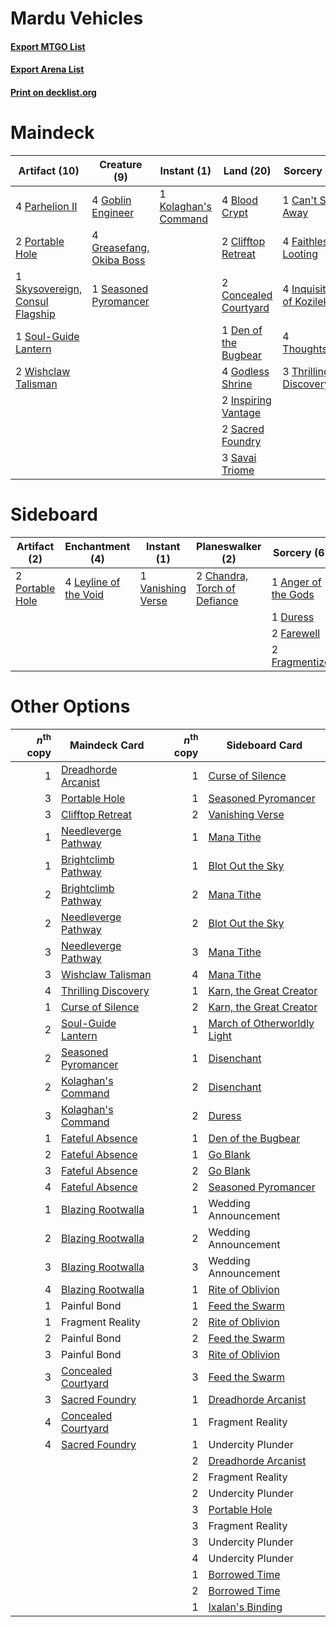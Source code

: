 # Mardu Vehicles

#### [Export MTGO List](../collection/Mardu%20Vehicles/Mardu%20Vehicles.txt)
#### [Export Arena List](../collection/Mardu%20Vehicles/Mardu%20Vehicles_arena.txt)
#### [Print on decklist.org](http://decklist.org/?deckmain=4%09Blightstep%20Pathway%0A4%09Blood%20Crypt%0A1%09Can't%20Stay%20Away%0A2%09Clifftop%20Retreat%0A2%09Concealed%20Courtyard%0A1%09Den%20of%20the%20Bugbear%0A4%09Faithless%20Looting%0A4%09Goblin%20Engineer%0A4%09Godless%20Shrine%0A4%09Greasefang,%20Okiba%20Boss%0A4%09Inquisition%20of%20Kozilek%0A2%09Inspiring%20Vantage%0A1%09Kolaghan's%20Command%0A4%09Parhelion%20II%0A2%09Portable%20Hole%0A2%09Sacred%20Foundry%0A3%09Savai%20Triome%0A1%09Seasoned%20Pyromancer%0A1%09Skysovereign,%20Consul%20Flagship%0A1%09Soul-Guide%20Lantern%0A4%09Thoughtseize%0A3%09Thrilling%20Discovery%0A2%09Wishclaw%20Talisman&deckside=1%09Anger%20of%20the%20Gods%0A2%09Chandra,%20Torch%20of%20Defiance%0A1%09Duress%0A2%09Farewell%0A2%09Fragmentize%0A4%09Leyline%20of%20the%20Void%0A2%09Portable%20Hole%0A1%09Vanishing%20Verse)
# Maindeck

|                                              Artifact (10)                                               |                                           Creature (9)                                            |                                          Instant (1)                                          |                                           Land (20)                                            |                                           Sorcery (16)                                            |    Unknown (4)     |
|----------------------------------------------------------------------------------------------------------|---------------------------------------------------------------------------------------------------|-----------------------------------------------------------------------------------------------|------------------------------------------------------------------------------------------------|---------------------------------------------------------------------------------------------------|--------------------|
|4 [Parhelion II](http://gatherer.wizards.com/Pages/Card/Details.aspx?multiverseid=460951)                 |4 [Goblin Engineer](http://gatherer.wizards.com/Pages/Card/Details.aspx?multiverseid=464077)       |1 [Kolaghan's Command](http://gatherer.wizards.com/Pages/Card/Details.aspx?multiverseid=394613)|4 [Blood Crypt](http://gatherer.wizards.com/Pages/Card/Details.aspx?multiverseid=97102)         |1 [Can't Stay Away](http://gatherer.wizards.com/Pages/Card/Details.aspx?multiverseid=535005)       |4 Blightstep Pathway|
|2 [Portable Hole](http://gatherer.wizards.com/Pages/Card/Details.aspx?multiverseid=527320)                |4 [Greasefang, Okiba Boss](http://gatherer.wizards.com/Pages/Card/Details.aspx?multiverseid=548531)|                                                                                               |2 [Clifftop Retreat](http://gatherer.wizards.com/Pages/Card/Details.aspx?multiverseid=443127)   |4 [Faithless Looting](http://gatherer.wizards.com/Pages/Card/Details.aspx?multiverseid=389512)     |                    |
|1 [Skysovereign, Consul Flagship](http://gatherer.wizards.com/Pages/Card/Details.aspx?multiverseid=417807)|1 [Seasoned Pyromancer](http://gatherer.wizards.com/Pages/Card/Details.aspx?multiverseid=464094)   |                                                                                               |2 [Concealed Courtyard](http://gatherer.wizards.com/Pages/Card/Details.aspx?multiverseid=417818)|4 [Inquisition of Kozilek](http://gatherer.wizards.com/Pages/Card/Details.aspx?multiverseid=416897)|                    |
|1 [Soul-Guide Lantern](http://gatherer.wizards.com/Pages/Card/Details.aspx?multiverseid=476488)           |                                                                                                   |                                                                                               |1 [Den of the Bugbear](http://gatherer.wizards.com/Pages/Card/Details.aspx?multiverseid=527541) |4 [Thoughtseize](http://gatherer.wizards.com/Pages/Card/Details.aspx?multiverseid=438676)          |                    |
|2 [Wishclaw Talisman](http://gatherer.wizards.com/Pages/Card/Details.aspx?multiverseid=473072)            |                                                                                                   |                                                                                               |4 [Godless Shrine](http://gatherer.wizards.com/Pages/Card/Details.aspx?multiverseid=405099)     |3 [Thrilling Discovery](http://gatherer.wizards.com/Pages/Card/Details.aspx?multiverseid=513735)   |                    |
|                                                                                                          |                                                                                                   |                                                                                               |2 [Inspiring Vantage](http://gatherer.wizards.com/Pages/Card/Details.aspx?multiverseid=417819)  |                                                                                                   |                    |
|                                                                                                          |                                                                                                   |                                                                                               |2 [Sacred Foundry](http://gatherer.wizards.com/Pages/Card/Details.aspx?multiverseid=405106)     |                                                                                                   |                    |
|                                                                                                          |                                                                                                   |                                                                                               |3 [Savai Triome](http://gatherer.wizards.com/Pages/Card/Details.aspx?multiverseid=479773)       |                                                                                                   |                    |


# Sideboard

|                                       Artifact (2)                                       |                                        Enchantment (4)                                         |                                        Instant (1)                                         |                                           Planeswalker (2)                                            |                                         Sorcery (6)                                          |
|------------------------------------------------------------------------------------------|------------------------------------------------------------------------------------------------|--------------------------------------------------------------------------------------------|-------------------------------------------------------------------------------------------------------|----------------------------------------------------------------------------------------------|
|2 [Portable Hole](http://gatherer.wizards.com/Pages/Card/Details.aspx?multiverseid=527320)|4 [Leyline of the Void](http://gatherer.wizards.com/Pages/Card/Details.aspx?multiverseid=107682)|1 [Vanishing Verse](http://gatherer.wizards.com/Pages/Card/Details.aspx?multiverseid=513736)|2 [Chandra, Torch of Defiance](http://gatherer.wizards.com/Pages/Card/Details.aspx?multiverseid=417683)|1 [Anger of the Gods](http://gatherer.wizards.com/Pages/Card/Details.aspx?multiverseid=438682)|
|                                                                                          |                                                                                                |                                                                                            |                                                                                                       |1 [Duress](http://gatherer.wizards.com/Pages/Card/Details.aspx?multiverseid=14557)            |
|                                                                                          |                                                                                                |                                                                                            |                                                                                                       |2 [Farewell](http://gatherer.wizards.com/Pages/Card/Details.aspx?multiverseid=548306)         |
|                                                                                          |                                                                                                |                                                                                            |                                                                                                       |2 [Fragmentize](http://gatherer.wizards.com/Pages/Card/Details.aspx?multiverseid=417587)      |


# Other Options

|*n*<sup>th</sup> copy|                                        Maindeck Card                                         |*n*<sup>th</sup> copy|                                            Sideboard Card                                            |
|--------------------:|----------------------------------------------------------------------------------------------|--------------------:|------------------------------------------------------------------------------------------------------|
|                    1|[Dreadhorde Arcanist](http://gatherer.wizards.com/Pages/Card/Details.aspx?multiverseid=461052)|                    1|[Curse of Silence](http://gatherer.wizards.com/Pages/Card/Details.aspx?multiverseid=534770)           |
|                    3|[Portable Hole](http://gatherer.wizards.com/Pages/Card/Details.aspx?multiverseid=527320)      |                    1|[Seasoned Pyromancer](http://gatherer.wizards.com/Pages/Card/Details.aspx?multiverseid=464094)        |
|                    3|[Clifftop Retreat](http://gatherer.wizards.com/Pages/Card/Details.aspx?multiverseid=443127)   |                    2|[Vanishing Verse](http://gatherer.wizards.com/Pages/Card/Details.aspx?multiverseid=513736)            |
|                    1|[Needleverge Pathway](http://gatherer.wizards.com/Pages/Card/Details.aspx?multiverseid=491918)|                    1|[Mana Tithe](http://gatherer.wizards.com/Pages/Card/Details.aspx?multiverseid=122324)                 |
|                    1|[Brightclimb Pathway](http://gatherer.wizards.com/Pages/Card/Details.aspx?multiverseid=491911)|                    1|[Blot Out the Sky](http://gatherer.wizards.com/Pages/Card/Details.aspx?multiverseid=513659)           |
|                    2|[Brightclimb Pathway](http://gatherer.wizards.com/Pages/Card/Details.aspx?multiverseid=491911)|                    2|[Mana Tithe](http://gatherer.wizards.com/Pages/Card/Details.aspx?multiverseid=122324)                 |
|                    2|[Needleverge Pathway](http://gatherer.wizards.com/Pages/Card/Details.aspx?multiverseid=491918)|                    2|[Blot Out the Sky](http://gatherer.wizards.com/Pages/Card/Details.aspx?multiverseid=513659)           |
|                    3|[Needleverge Pathway](http://gatherer.wizards.com/Pages/Card/Details.aspx?multiverseid=491918)|                    3|[Mana Tithe](http://gatherer.wizards.com/Pages/Card/Details.aspx?multiverseid=122324)                 |
|                    3|[Wishclaw Talisman](http://gatherer.wizards.com/Pages/Card/Details.aspx?multiverseid=473072)  |                    4|[Mana Tithe](http://gatherer.wizards.com/Pages/Card/Details.aspx?multiverseid=122324)                 |
|                    4|[Thrilling Discovery](http://gatherer.wizards.com/Pages/Card/Details.aspx?multiverseid=513735)|                    1|[Karn, the Great Creator](http://gatherer.wizards.com/Pages/Card/Details.aspx?multiverseid=460928)    |
|                    1|[Curse of Silence](http://gatherer.wizards.com/Pages/Card/Details.aspx?multiverseid=534770)   |                    2|[Karn, the Great Creator](http://gatherer.wizards.com/Pages/Card/Details.aspx?multiverseid=460928)    |
|                    2|[Soul-Guide Lantern](http://gatherer.wizards.com/Pages/Card/Details.aspx?multiverseid=476488) |                    1|[March of Otherworldly Light](http://gatherer.wizards.com/Pages/Card/Details.aspx?multiverseid=548321)|
|                    2|[Seasoned Pyromancer](http://gatherer.wizards.com/Pages/Card/Details.aspx?multiverseid=464094)|                    1|[Disenchant](http://gatherer.wizards.com/Pages/Card/Details.aspx?multiverseid=847)                    |
|                    2|[Kolaghan's Command](http://gatherer.wizards.com/Pages/Card/Details.aspx?multiverseid=394613) |                    2|[Disenchant](http://gatherer.wizards.com/Pages/Card/Details.aspx?multiverseid=847)                    |
|                    3|[Kolaghan's Command](http://gatherer.wizards.com/Pages/Card/Details.aspx?multiverseid=394613) |                    2|[Duress](http://gatherer.wizards.com/Pages/Card/Details.aspx?multiverseid=14557)                      |
|                    1|[Fateful Absence](http://gatherer.wizards.com/Pages/Card/Details.aspx?multiverseid=534774)    |                    1|[Den of the Bugbear](http://gatherer.wizards.com/Pages/Card/Details.aspx?multiverseid=527541)         |
|                    2|[Fateful Absence](http://gatherer.wizards.com/Pages/Card/Details.aspx?multiverseid=534774)    |                    1|[Go Blank](http://gatherer.wizards.com/Pages/Card/Details.aspx?multiverseid=513549)                   |
|                    3|[Fateful Absence](http://gatherer.wizards.com/Pages/Card/Details.aspx?multiverseid=534774)    |                    2|[Go Blank](http://gatherer.wizards.com/Pages/Card/Details.aspx?multiverseid=513549)                   |
|                    4|[Fateful Absence](http://gatherer.wizards.com/Pages/Card/Details.aspx?multiverseid=534774)    |                    2|[Seasoned Pyromancer](http://gatherer.wizards.com/Pages/Card/Details.aspx?multiverseid=464094)        |
|                    1|[Blazing Rootwalla](http://gatherer.wizards.com/Pages/Card/Details.aspx?multiverseid=522191)  |                    1|Wedding Announcement                                                                                  |
|                    2|[Blazing Rootwalla](http://gatherer.wizards.com/Pages/Card/Details.aspx?multiverseid=522191)  |                    2|Wedding Announcement                                                                                  |
|                    3|[Blazing Rootwalla](http://gatherer.wizards.com/Pages/Card/Details.aspx?multiverseid=522191)  |                    3|Wedding Announcement                                                                                  |
|                    4|[Blazing Rootwalla](http://gatherer.wizards.com/Pages/Card/Details.aspx?multiverseid=522191)  |                    1|[Rite of Oblivion](http://gatherer.wizards.com/Pages/Card/Details.aspx?multiverseid=535033)           |
|                    1|Painful Bond                                                                                  |                    1|[Feed the Swarm](http://gatherer.wizards.com/Pages/Card/Details.aspx?multiverseid=491737)             |
|                    1|Fragment Reality                                                                              |                    2|[Rite of Oblivion](http://gatherer.wizards.com/Pages/Card/Details.aspx?multiverseid=535033)           |
|                    2|Painful Bond                                                                                  |                    2|[Feed the Swarm](http://gatherer.wizards.com/Pages/Card/Details.aspx?multiverseid=491737)             |
|                    3|Painful Bond                                                                                  |                    3|[Rite of Oblivion](http://gatherer.wizards.com/Pages/Card/Details.aspx?multiverseid=535033)           |
|                    3|[Concealed Courtyard](http://gatherer.wizards.com/Pages/Card/Details.aspx?multiverseid=417818)|                    3|[Feed the Swarm](http://gatherer.wizards.com/Pages/Card/Details.aspx?multiverseid=491737)             |
|                    3|[Sacred Foundry](http://gatherer.wizards.com/Pages/Card/Details.aspx?multiverseid=405106)     |                    1|[Dreadhorde Arcanist](http://gatherer.wizards.com/Pages/Card/Details.aspx?multiverseid=461052)        |
|                    4|[Concealed Courtyard](http://gatherer.wizards.com/Pages/Card/Details.aspx?multiverseid=417818)|                    1|Fragment Reality                                                                                      |
|                    4|[Sacred Foundry](http://gatherer.wizards.com/Pages/Card/Details.aspx?multiverseid=405106)     |                    1|Undercity Plunder                                                                                     |
|                     |                                                                                              |                    2|[Dreadhorde Arcanist](http://gatherer.wizards.com/Pages/Card/Details.aspx?multiverseid=461052)        |
|                     |                                                                                              |                    2|Fragment Reality                                                                                      |
|                     |                                                                                              |                    2|Undercity Plunder                                                                                     |
|                     |                                                                                              |                    3|[Portable Hole](http://gatherer.wizards.com/Pages/Card/Details.aspx?multiverseid=527320)              |
|                     |                                                                                              |                    3|Fragment Reality                                                                                      |
|                     |                                                                                              |                    3|Undercity Plunder                                                                                     |
|                     |                                                                                              |                    4|Undercity Plunder                                                                                     |
|                     |                                                                                              |                    1|[Borrowed Time](http://gatherer.wizards.com/Pages/Card/Details.aspx?multiverseid=534759)              |
|                     |                                                                                              |                    2|[Borrowed Time](http://gatherer.wizards.com/Pages/Card/Details.aspx?multiverseid=534759)              |
|                     |                                                                                              |                    1|[Ixalan's Binding](http://gatherer.wizards.com/Pages/Card/Details.aspx?multiverseid=435168)           |

